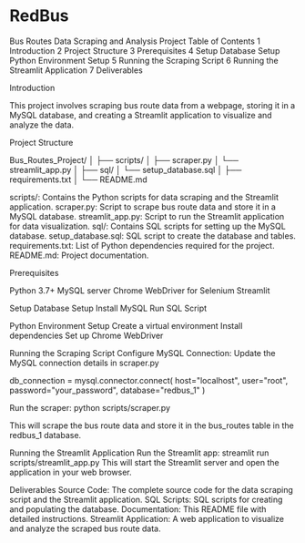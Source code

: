 # RedBus
Bus Routes Data Scraping and Analysis Project
Table of Contents
1 Introduction
2 Project Structure
3 Prerequisites
4 Setup
    Database Setup
    Python Environment Setup
5 Running the Scraping Script
6 Running the Streamlit Application
7 Deliverables

Introduction

This project involves scraping bus route data from a webpage, storing it in a MySQL database, and creating a Streamlit application to visualize and analyze the data.


Project Structure

Bus_Routes_Project/
│
├── scripts/
│   ├── scraper.py
│   └── streamlit_app.py
│
├── sql/
│   └── setup_database.sql
│
├── requirements.txt
│
└── README.md

scripts/: Contains the Python scripts for data scraping and the Streamlit application.
scraper.py: Script to scrape bus route data and store it in a MySQL database.
streamlit_app.py: Script to run the Streamlit application for data visualization.
sql/: Contains SQL scripts for setting up the MySQL database.
setup_database.sql: SQL script to create the database and tables.
requirements.txt: List of Python dependencies required for the project.
README.md: Project documentation.


Prerequisites

Python 3.7+
MySQL server
Chrome WebDriver for Selenium
Streamlit


Setup
Database Setup
Install MySQL
Run SQL Script

Python Environment Setup
Create a virtual environment
Install dependencies
Set up Chrome WebDriver

Running the Scraping Script
Configure MySQL Connection: Update the MySQL connection details in scraper.py

db_connection = mysql.connector.connect(
    host="localhost",
    user="root",
    password="your_password",
    database="redbus_1"
)

Run the scraper:
python scripts/scraper.py

This will scrape the bus route data and store it in the bus_routes table in the redbus_1 database.

Running the Streamlit Application
Run the Streamlit app:
streamlit run scripts/streamlit_app.py
This will start the Streamlit server and open the application in your web browser.

Deliverables
Source Code: The complete source code for the data scraping script and the Streamlit application.
SQL Scripts: SQL scripts for creating and populating the database.
Documentation: This README file with detailed instructions.
Streamlit Application: A web application to visualize and analyze the scraped bus route data.
